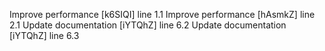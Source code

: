 Improve performance [k6SIQI] line 1.1
Improve performance [hAsmkZ] line 2.1
Update documentation [iYTQhZ] line 6.2
Update documentation [iYTQhZ] line 6.3
